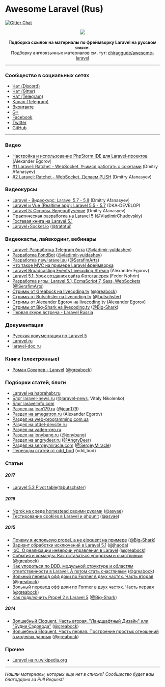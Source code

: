 Awesome Laravel (Rus)
====
[![Gitter Chat](https://img.shields.io/badge/Laravel-RUS-blue.svg)](https://discord.gg/mrkXUzV)

<p align="center">
    <img src="https://avatars3.githubusercontent.com/u/5966874?v=3&s=200"><br><br>
    <strong>Подборка ссылок на материалы по фреймворку Laravel на русском языке.</strong><br>
    Подборку англоязычных материалов см. тут: <a href="https://github.com/chiraggude/awesome-laravel">chiraggude/awesome-laravel</a>
</p>

---

### Сообщество в социальных сетях
+ [Чат (Discord)](https://discord.gg/mrkXUzV)
+ [Чат (Gitter)](https://gitter.im/LaravelRUS/chat)
+ [Чат (Telegram)](https://t.me/laravelrus)
+ [Канал (Telegram)](https://t.me/laravelru)
+ [Вконтакте](http://vk.com/laravel_rus)
+ [G+](https://plus.google.com/communities/101989042587233170707)
+ [Facebook](https://www.facebook.com/LaravelRus)
+ [Twitter](https://twitter.com/LaravelRUS)
+ [GitHub](https://github.com/LaravelRUS)

----

### Видео
+ [Настройка и использование PhpStorm IDE для Laravel-проектов](http://www.youtube.com/watch?v=oe6lN9mGxs4) (Alexander Egorov)
+ [#1 Laravel: Ratchet - WebSocket. Учимся работать с сокетами](https://www.youtube.com/watch?v=TuH8-kYxGGU) (Dmitry Afanasyev)
+ [#2 Laravel: Ratchet - WebSocket. Делаем PUSH](https://www.youtube.com/watch?v=wXCORk5xXPs) (Dmitry Afanasyev)


### Видеокурсы
+ [Laravel - Видеокурс: Laravel 5.7 - 5.8](https://www.youtube.com/playlist?list=PLoonZ8wII66iP0fJPHhkLXa3k7CMef9ak) (Dmitry Afanasyev)
+ [Laravel и Vue (Realtime app): Laravel 5.5 - 5.7](https://www.youtube.com/playlist?list=PLD5U-C5KK50X1KcfueA73sGSjBsd8vgVG) (DKA-DEVELOP)
+ [Laravel 5: Основы. Видеообучение](https://www.youtube.com/playlist?list=PLoonZ8wII66h7pF6CFPzK3pVhTWo3DL9G) (Dmitry Afanasyev)
+ [Практическая разработка на Laravel 5](https://www.youtube.com/playlist?list=PL82X9fw4S8uA4KA80i8ByAxJJGyi6CaYV) ([@VladimirChudovskiy](https://github.com/VladimirChudovskiy))
+ [Гостевая книга на Laravel 5.1](https://www.youtube.com/playlist?list=PLY4rE9dstrJy1xVuLZ5BEVLEGjGA_fN8N)
+ [Laravel+Socket.io](https://www.youtube.com/playlist?list=PLEyOhcqU3T9WgpfyXFSrcAX9cQ-ZbdBiJ) ([@tratotui](https://github.com/tratotui))


### Видеокасты, лайвкодинг, вебинары
+ [Laravel: Разработка Telegram бота](https://www.youtube.com/playlist?list=PL9RfYZyrwbLM77fKQCaA8gct-61_2FJrb) ([@vladimir-yuldashev](https://github.com/vladimir-yuldashev))
+ [Разработка FondBot](https://www.youtube.com/playlist?list=PL9RfYZyrwbLMifEUWMO4jIlqII_u_HUsB) ([@vladimir-yuldashev](https://github.com/vladimir-yuldashev))
+ [Разработка new.laravel.su](https://www.youtube.com/playlist?list=PLDI5V3o4oKBV67eeV3zIDWYTsdU28chMb) ([@SerafimArts](https://github.com/SerafimArts))
+ [Что такое MVC на примере Laravel фреймворка](https://www.youtube.com/watch?v=BD3QVM2upYI)
+ [Laravel Broadcasting Events Livecoding Stream](http://www.youtube.com/watch?v=Rc9kr6wXIYE) (Alexander Egorov)
+ [Laravel 5.1. Урок создания сайта Фотогалерея](https://www.youtube.com/playlist?list=PL4ASp3UmXSuw-n7TCyvrdS3qNPprA7svW) (Fedor Nohrin)
+ [Разработка игры: Laravel 5.1, EcmaScript 7, Sass, WebSockets](https://www.youtube.com/playlist?list=PLDI5V3o4oKBXfO8QbL52cF68UJyqvQ3oV) ([@SerafimArts](https://github.com/SerafimArts))
+ [Стримы от Greabock на livecoding.tv](https://www.livecoding.tv/greabock/videos/) ([@greabock](https://github.com/greabock))
+ [Стримы от Butschster на livecoding.tv](https://www.livecoding.tv/butschster/videos/) ([@butschster](https://github.com/butschster))
+ [Стримы от Alexander Egorov на livecoding.tv](https://www.livecoding.tv/greabock/videos/) (Alexander Egorov)
+ [Стримы от Big-Shark на livecoding.tv](https://www.livecoding.tv/big_shark/videos/) ([@Big-Shark](https://github.com/Big-Shark))
+ [Первая skype встреча - Laravel Russia](https://www.youtube.com/watch?v=zv-nelkk23E)


### Документация
+ [Русская документация по Laravel 5](http://laravel.su/docs/5.0/)
+ [Laravel.ru](http://laravel.ru)
+ [laravel-doc.ru](http://laravel-doc.ru)


### Книги (электронные)
+ [Роман Сохарев - Laravel](https://www.gitbook.com/book/greabock/laravel) ([@greabock](https://github.com/greabock))


### Подборки статей, блоги
+ [Laravel на habrahabr.ru](http://habrahabr.ru/hub/laravel/)
+ [Блог laravel-news.ru](https://laravel-news.ru) ([@laravel-news](https://github.com/laravel-news), Vitaly Nikolenko)
+ [Блог laravelinfo.com](https://laravelinfo.com/)
+ [Раздел на jean179.ru](http://jean179.ru/category/php/laravel) ([@jean179](https://github.com/jean179))
+ [Раздел на amegatron.ru](http://amegatron.ru/category/laravel/) (Alexander Egorov)
+ [Раздел на web-programming.com.ua](http://web-programming.com.ua/category/laravel/)
+ [Раздел на otdel-devsite.ru](http://otdel-devsite.ru/category/laravel/)
+ [Раздел на vaden-pro.ru](http://vaden-pro.ru/blog/laravel)
+ [Раздел на jonybang.ru](http://jonybang.ru/tag/laravel) ([@jonybang](https://github.com/jonybang))
+ [Раздел на angrydeer.ru](http://angrydeer.ru/category/laravel) ([@AngryDeer](https://github.com/AngryDeer))
+ [Раздел на sergeymiracle.com](http://sergeymiracle.com/blog/category/laravel/) ([@SergeyMiracle](https://github.com/SergeyMiracle))
+ [Переводы статей от odd_bod](https://laravel.ru/~odd_bod/posts) (odd_bod)


### Статьи

##### 2017
+ [Laravel 5.3 Pivot table](https://medium.com/@butschster/laravel-pivot-table-4808827cf567#.65njg3336)([@butschster](https://github.com/butschster))

##### 2016
+ [Ngrok на среде homestead своими руками](https://gist.github.com/asvae/64007501c6da91d2abac) ([@asvae](https://github.com/asvae))
+ [Тестирование cookies в Laravel и phpunit](https://gist.github.com/asvae/7a80606df00df4423ef7) ([@asvae](https://github.com/asvae))

##### 2015
+ [Почему я использую propel, а не eloquent на примере](https://gist.github.com/Big-Shark/bafe87c66c716a04aabc) ([@Big-Shark](https://github.com/Big-Shark))
+ [Вариант обработки исключений в Laravel 5.1](https://gist.github.com/jhaoda/641fb4294216bc719376) ([@jhaoda](https://github.com/jhaoda))
+ [IoC. О реализации инверсии управления в Laravel](https://gist.github.com/greabock/02c13c428304c5ce9ec4) ([@greabock](https://github.com/greabock))
+ [События и команды. Как оставаться упоротым и счастливым](https://gist.github.com/greabock/f06bc85cb2659b7d474b) ([@greabock](https://github.com/greabock))
+ [Как упороться по DDD, модульной структуре и областям ответственности в Laravel. А потом стать счастливым](https://gist.github.com/greabock/48787baab768b519f21c) ([@greabock](https://github.com/greabock))
+ [Вольный перевод офф доки по Former в двух частях. Часть вторая](https://gist.github.com/greabock/124a7896ca124522768b) ([@greabock](https://github.com/greabock))
+ [Вольный перевод офф доки по Former в двух частях. Часть первая](https://gist.github.com/greabock/5e1be5e8b97cededb7fe) ([@greabock](https://github.com/greabock))
+ [Как подключить Propel 2 в Laravel 5](https://gist.github.com/Big-Shark/6281b36af7765c0cb89f) ([@Big-Shark](https://github.com/Big-Shark))

##### 2014
+ [Волшебный Eloquent. Часть вторая. "Ландшафтный Дизайн" или "Будни Садовода"](https://gist.github.com/greabock/e63da9e3d1b26e6cd7a3) ([@greabock](https://github.com/greabock))
+ [Волшебный Eloquent. Часть первая. Построение простых отношений в моделях данных](https://gist.github.com/greabock/3d1611c1125f5340f491) ([@greabock](https://github.com/greabock))


### Прочее
+ [Laravel на ru.wikipedia.org](https://ru.wikipedia.org/wiki/Laravel)

----
*Нашли материалы, которых еще нет в списке? Сообщество будет вам благодарно за Pull Request!*

